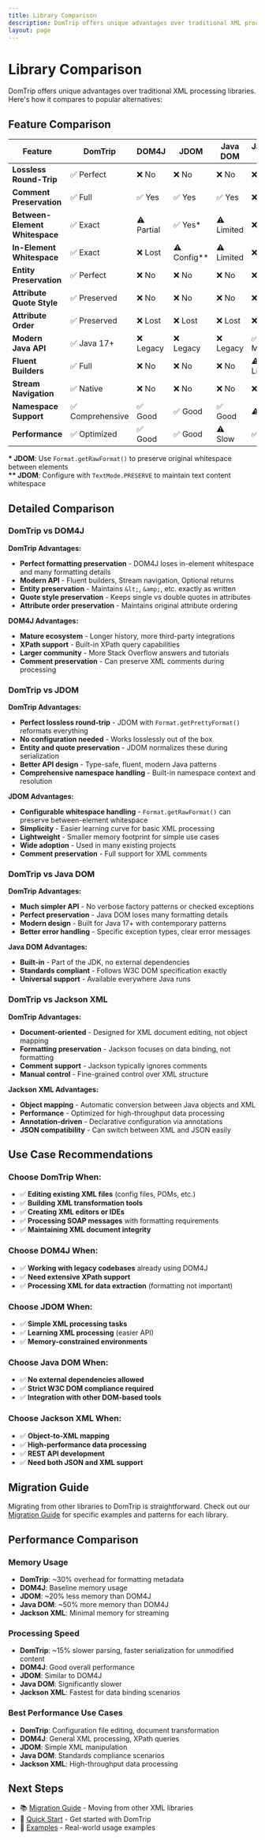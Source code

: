 ```yaml
---
title: Library Comparison
description: DomTrip offers unique advantages over traditional XML processing libraries. Here's how it compares to popular alternatives.
layout: page
---
```


# Library Comparison

DomTrip offers unique advantages over traditional XML processing libraries. Here's how it compares to popular alternatives:

## Feature Comparison

| Feature | DomTrip | DOM4J | JDOM | Java DOM | Jackson XML |
|---------|---------|-------|------|----------|-------------|
| **Lossless Round-Trip** | ✅ Perfect | ❌ No | ❌ No | ❌ No | ❌ No |
| **Comment Preservation** | ✅ Full | ✅ Yes | ✅ Yes | ✅ Yes | ❌ No |
| **Between-Element Whitespace** | ✅ Exact | ⚠️ Partial | ✅ Yes* | ⚠️ Limited | ❌ No |
| **In-Element Whitespace** | ✅ Exact | ❌ Lost | ⚠️ Config** | ⚠️ Limited | ❌ No |
| **Entity Preservation** | ✅ Perfect | ❌ No | ❌ No | ❌ No | ❌ No |
| **Attribute Quote Style** | ✅ Preserved | ❌ No | ❌ No | ❌ No | ❌ No |
| **Attribute Order** | ✅ Preserved | ❌ Lost | ❌ Lost | ❌ Lost | ❌ No |
| **Modern Java API** | ✅ Java 17+ | ❌ Legacy | ❌ Legacy | ❌ Legacy | ✅ Modern |
| **Fluent Builders** | ✅ Full | ❌ No | ❌ No | ❌ No | ⚠️ Limited |
| **Stream Navigation** | ✅ Native | ❌ No | ❌ No | ❌ No | ❌ No |
| **Namespace Support** | ✅ Comprehensive | ✅ Good | ✅ Good | ✅ Good | ⚠️ Basic |
| **Performance** | ✅ Optimized | ✅ Good | ✅ Good | ⚠️ Slow | ✅ Fast |

**\* JDOM**: Use `Format.getRawFormat()` to preserve original whitespace between elements  
**\*\* JDOM**: Configure with `TextMode.PRESERVE` to maintain text content whitespace

## Detailed Comparison

### DomTrip vs DOM4J

**DomTrip Advantages:**
- **Perfect formatting preservation** - DOM4J loses in-element whitespace and many formatting details
- **Modern API** - Fluent builders, Stream navigation, Optional returns
- **Entity preservation** - Maintains `&lt;`, `&amp;`, etc. exactly as written
- **Quote style preservation** - Keeps single vs double quotes in attributes
- **Attribute order preservation** - Maintains original attribute ordering

**DOM4J Advantages:**
- **Mature ecosystem** - Longer history, more third-party integrations
- **XPath support** - Built-in XPath query capabilities
- **Larger community** - More Stack Overflow answers and tutorials
- **Comment preservation** - Can preserve XML comments during processing

### DomTrip vs JDOM

**DomTrip Advantages:**
- **Perfect lossless round-trip** - JDOM with `Format.getPrettyFormat()` reformats everything
- **No configuration needed** - Works losslessly out of the box
- **Entity and quote preservation** - JDOM normalizes these during serialization
- **Better API design** - Type-safe, fluent, modern Java patterns
- **Comprehensive namespace handling** - Built-in namespace context and resolution

**JDOM Advantages:**
- **Configurable whitespace handling** - `Format.getRawFormat()` can preserve between-element whitespace
- **Simplicity** - Easier learning curve for basic XML processing
- **Lightweight** - Smaller memory footprint for simple use cases
- **Wide adoption** - Used in many existing projects
- **Comment preservation** - Full support for XML comments

### DomTrip vs Java DOM

**DomTrip Advantages:**
- **Much simpler API** - No verbose factory patterns or checked exceptions
- **Perfect preservation** - Java DOM loses many formatting details
- **Modern design** - Built for Java 17+ with contemporary patterns
- **Better error handling** - Specific exception types, clear error messages

**Java DOM Advantages:**
- **Built-in** - Part of the JDK, no external dependencies
- **Standards compliant** - Follows W3C DOM specification exactly
- **Universal support** - Available everywhere Java runs

### DomTrip vs Jackson XML

**DomTrip Advantages:**
- **Document-oriented** - Designed for XML document editing, not object mapping
- **Formatting preservation** - Jackson focuses on data binding, not formatting
- **Comment support** - Jackson typically ignores comments
- **Manual control** - Fine-grained control over XML structure

**Jackson XML Advantages:**
- **Object mapping** - Automatic conversion between Java objects and XML
- **Performance** - Optimized for high-throughput data processing
- **Annotation-driven** - Declarative configuration via annotations
- **JSON compatibility** - Can switch between XML and JSON easily

## Use Case Recommendations

### Choose DomTrip When:
- ✅ **Editing existing XML files** (config files, POMs, etc.)
- ✅ **Building XML transformation tools**
- ✅ **Creating XML editors or IDEs**
- ✅ **Processing SOAP messages** with formatting requirements
- ✅ **Maintaining XML document integrity**

### Choose DOM4J When:
- ✅ **Working with legacy codebases** already using DOM4J
- ✅ **Need extensive XPath support**
- ✅ **Processing XML for data extraction** (formatting not important)

### Choose JDOM When:
- ✅ **Simple XML processing tasks**
- ✅ **Learning XML processing** (easier API)
- ✅ **Memory-constrained environments**

### Choose Java DOM When:
- ✅ **No external dependencies allowed**
- ✅ **Strict W3C DOM compliance required**
- ✅ **Integration with other DOM-based tools**

### Choose Jackson XML When:
- ✅ **Object-to-XML mapping**
- ✅ **High-performance data processing**
- ✅ **REST API development**
- ✅ **Need both JSON and XML support**

## Migration Guide

Migrating from other libraries to DomTrip is straightforward. Check out our [Migration Guide](/docs/migration/) for specific examples and patterns for each library.

## Performance Comparison

### Memory Usage
- **DomTrip**: ~30% overhead for formatting metadata
- **DOM4J**: Baseline memory usage
- **JDOM**: ~20% less memory than DOM4J
- **Java DOM**: ~50% more memory than DOM4J
- **Jackson XML**: Minimal memory for streaming

### Processing Speed
- **DomTrip**: ~15% slower parsing, faster serialization for unmodified content
- **DOM4J**: Good overall performance
- **JDOM**: Similar to DOM4J
- **Java DOM**: Significantly slower
- **Jackson XML**: Fastest for data binding scenarios

### Best Performance Use Cases
- **DomTrip**: Configuration file editing, document transformation
- **DOM4J**: General XML processing, XPath queries
- **JDOM**: Simple XML manipulation
- **Java DOM**: Standards compliance scenarios
- **Jackson XML**: High-throughput data processing

## Next Steps

- 📚 [Migration Guide](/docs/migration/) - Moving from other XML libraries
- 🚀 [Quick Start](/docs/getting-started/quick-start/) - Get started with DomTrip
- 📖 [Examples](/docs/examples/) - Real-world usage examples
